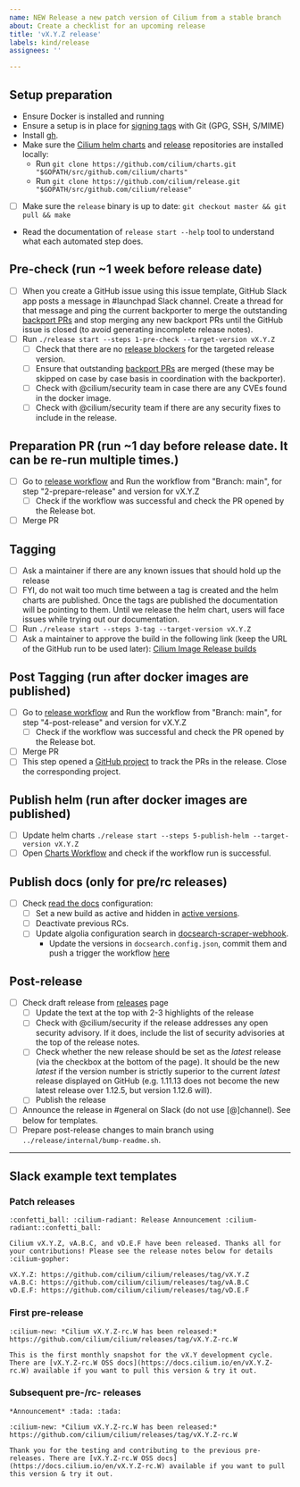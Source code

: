 ```yaml
---
name: NEW Release a new patch version of Cilium from a stable branch
about: Create a checklist for an upcoming release
title: 'vX.Y.Z release'
labels: kind/release
assignees: ''

---
```


## Setup preparation

- Ensure Docker is installed and running
- Ensure a setup is in place for [signing tags] with Git (GPG, SSH, S/MIME)
- Install [gh](https://cli.github.com).
- Make sure the [Cilium helm charts][Cilium charts] and [release][Cilium release-notes tool] repositories are installed locally:
  - Run `git clone https://github.com/cilium/charts.git "$GOPATH/src/github.com/cilium/charts"`
  - Run `git clone https://github.com/cilium/release.git "$GOPATH/src/github.com/cilium/release"`
- [ ] Make sure the `release` binary is up to date:
      `git checkout master && git pull && make`
- Read the documentation of `release start --help` tool to understand what
  each automated step does.

## Pre-check (run ~1 week before release date)

- [ ] When you create a GitHub issue using this issue template, GitHub Slack app posts a
      message in #launchpad Slack channel. Create a thread for that message and ping the
      current backporter to merge the outstanding [backport PRs] and stop merging any new
      backport PRs until the GitHub issue is closed (to avoid generating incomplete
      release notes).
- [ ] Run `./release start --steps 1-pre-check --target-version vX.Y.Z`
  - [ ] Check that there are no [release blockers] for the targeted release
        version.
  - [ ] Ensure that outstanding [backport PRs] are merged (these may be
        skipped on case by case basis in coordination with the backporter).
  - [ ] Check with @cilium/security team in case there are any CVEs found in the
        docker image.
  - [ ] Check with @cilium/security team if there are any security fixes to
        include in the release.

## Preparation PR (run ~1 day before release date. It can be re-run multiple times.)

- [ ] Go to [release workflow] and Run the workflow from "Branch: main", for
  step "2-prepare-release" and version for vX.Y.Z
  - [ ] Check if the workflow was successful and check the PR opened by the
        Release bot.
- [ ] Merge PR

## Tagging

- [ ] Ask a maintainer if there are any known issues that should hold up the release
- [ ] FYI, do not wait too much time between a tag is created and the helm charts are published.
      Once the tags are published the documentation will be pointing to them. Until we release
      the helm chart, users will face issues while trying out our documentation.
- [ ] Run `./release start --steps 3-tag --target-version vX.Y.Z`
- [ ] Ask a maintainer to approve the build in the following link (keep the URL
      of the GitHub run to be used later):
      [Cilium Image Release builds](https://github.com/cilium/cilium/actions?query=workflow:%22Image+Release+Build%22)

## Post Tagging (run after docker images are published)

- [ ] Go to [release workflow] and Run the workflow from "Branch: main", for
  step "4-post-release" and version for vX.Y.Z
    - [ ] Check if the workflow was successful and check the PR opened by the
      Release bot.
- [ ] Merge PR
- [ ] This step opened a [GitHub project](https://github.com/orgs/cilium/projects?query=is%3Aopen++v+)
      to track the PRs in the release. Close the corresponding project.

## Publish helm (run after docker images are published)

- [ ] Update helm charts `./release start --steps 5-publish-helm --target-version vX.Y.Z`
- [ ] Open [Charts Workflow] and check if the workflow run is successful.

## Publish docs (only for pre/rc releases)

- [ ] Check [read the docs] configuration:
  - [ ] Set a new build as active and hidden in [active versions].
  - [ ] Deactivate previous RCs.
  - [ ] Update algolia configuration search in [docsearch-scraper-webhook].
    - Update the versions in `docsearch.config.json`, commit them and push a
      trigger the workflow [here](https://github.com/cilium/docsearch-scraper-webhook/actions/workflows/update-algolia-index.yaml)

## Post-release

- [ ] Check draft release from [releases] page
  - [ ] Update the text at the top with 2-3 highlights of the release
  - [ ] Check with @cilium/security if the release addresses any open security
        advisory. If it does, include the list of security advisories at the
        top of the release notes.
  - [ ] Check whether the new release should be set as the _latest_ release
        (via the checkbox at the bottom of the page). It should be the new
        _latest_ if the version number is strictly superior to the current
        _latest_ release displayed on GitHub (e.g. 1.11.13 does not become the
        new latest release over 1.12.5, but version 1.12.6 will).
  - [ ] Publish the release
- [ ] Announce the release in #general on Slack (do not use [@]channel).
      See below for templates.
- [ ] Prepare post-release changes to main branch using `../release/internal/bump-readme.sh`.

---

## Slack example text templates

### Patch releases

```
:confetti_ball: :cilium-radiant: Release Announcement :cilium-radiant::confetti_ball:

Cilium vX.Y.Z, vA.B.C, and vD.E.F have been released. Thanks all for your contributions! Please see the release notes below for details :cilium-gopher:

vX.Y.Z: https://github.com/cilium/cilium/releases/tag/vX.Y.Z
vA.B.C: https://github.com/cilium/cilium/releases/tag/vA.B.C
vD.E.F: https://github.com/cilium/cilium/releases/tag/vD.E.F
```

### First pre-release

```
:cilium-new: *Cilium vX.Y.Z-rc.W has been released:*
https://github.com/cilium/cilium/releases/tag/vX.Y.Z-rc.W

This is the first monthly snapshot for the vX.Y development cycle. There are [vX.Y.Z-rc.W OSS docs](https://docs.cilium.io/en/vX.Y.Z-rc.W) available if you want to pull this version & try it out.
```

### Subsequent pre-/rc- releases

```
*Announcement* :tada: :tada:

:cilium-new: *Cilium vX.Y.Z-rc.W has been released:*
https://github.com/cilium/cilium/releases/tag/vX.Y.Z-rc.W

Thank you for the testing and contributing to the previous pre-releases. There are [vX.Y.Z-rc.W OSS docs](https://docs.cilium.io/en/vX.Y.Z-rc.W) available if you want to pull this version & try it out.
```

[active versions]: https://readthedocs.org/projects/cilium/versions/?version_filter=vX.Y
[docsearch-scraper-webhook]: https://github.com/cilium/docsearch-scraper-webhook
[release workflow]: https://github.com/cilium/cilium/actions/workflows/release.yaml
[GitHub PAT tracker]: https://github.com/orgs/community/discussions/36441
[signing tags]: https://docs.github.com/en/authentication/managing-commit-signature-verification/signing-tags
[release blockers]: https://github.com/cilium/cilium/labels/release-blocker%2FX.Y
[backport PRs]: https://github.com/cilium/cilium/pulls?q=is%3Aopen+is%3Apr+draft%3Afalse+label%3Abackport%2FX.Y
[Cilium release-notes tool]: https://github.com/cilium/release
[Cilium charts]: https://github.com/cilium/charts
[Charts Workflow]: https://github.com/cilium/charts/actions/workflows/validate-cilium-chart.yaml
[releases]: https://github.com/cilium/cilium/releases
[cilium helm release tool]: https://github.com/cilium/charts/blob/master/RELEASE.md
[cilium-runtime images]: https://quay.io/repository/cilium/cilium-runtime
[chart workflow]: https://github.com/cilium/charts/actions/workflows/validate-cilium-chart.yaml
[read the docs]: https://readthedocs.org/projects/cilium/
